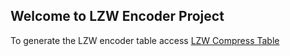 ## Welcome to LZW Encoder Project

To generate the LZW encoder table access [LZW Compress Table](https://brneto.github.io/lzw-encoder/static/compress-table.html)
